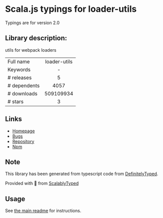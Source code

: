 
# Scala.js typings for loader-utils

Typings are for version 2.0

## Library description:
utils for webpack loaders

|                    |                 |
| ------------------ | :-------------: |
| Full name          | loader-utils |
| Keywords           | - |
| # releases         | 5 |
| # dependents       | 4057 |
| # downloads        | 509109934 |
| # stars            | 3 |

## Links
- [Homepage](https://github.com/webpack/loader-utils#readme)
- [Bugs](https://github.com/webpack/loader-utils/issues)
- [Repository](https://github.com/webpack/loader-utils)
- [Npm](https://www.npmjs.com/package/loader-utils)
    


## Note
This library has been generated from typescript code from [DefinitelyTyped](https://definitelytyped.org).

Provided with :purple_heart: from [ScalablyTyped](https://github.com/oyvindberg/ScalablyTyped)

## Usage
See [the main readme](../../readme.md) for instructions.


